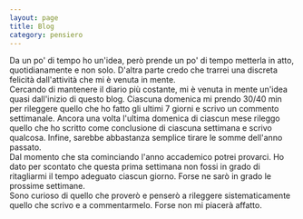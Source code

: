```yaml
--- 
layout: page
title: Blog
category: pensiero
---
```


Da un po' di tempo ho un'idea, però prende un po' di tempo metterla in atto,
quotidianamente e non solo. D'altra parte credo che trarrei una discreta
felicità dall'attività che mi è venuta in mente.  
Cercando di mantenere il diario più costante, mi è venuta in mente un'idea quasi
dall'inizio di questo blog. Ciascuna domenica mi prendo 30/40 min per
rileggere quello che ho fatto gli ultimi 7 giorni e scrivo un commento
settimanale. Ancora una volta l'ultima domenica di ciascun mese rileggo quello
che ho scritto come conclusione di ciascuna settimana e scrivo qualcosa. Infine,
sarebbe abbastanza semplice tirare le somme dell'anno passato.  
Dal momento che sta cominciando l'anno accademico potrei provarci. Ho dato per 
scontato che questa prima settimana non fossi in grado di ritagliarmi il tempo 
adeguato ciascun giorno. Forse ne sarò in grado le prossime settimane.  
Sono curioso di quello che proverò e penserò a rileggere sistematicamente quello
che scrivo e a commentarmelo. Forse non mi piacerà affatto.
